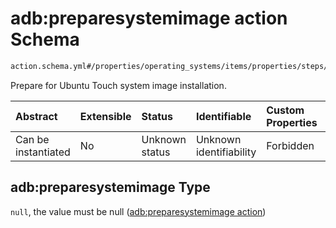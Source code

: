 # adb:preparesystemimage action Schema

```txt
action.schema.yml#/properties/operating_systems/items/properties/steps/items/properties/actions/items/properties/adb:preparesystemimage
```

Prepare for Ubuntu Touch system image installation.

| Abstract            | Extensible | Status         | Identifiable            | Custom Properties | Additional Properties | Access Restrictions | Defined In                                                          |
| :------------------ | :--------- | :------------- | :---------------------- | :---------------- | :-------------------- | :------------------ | :------------------------------------------------------------------ |
| Can be instantiated | No         | Unknown status | Unknown identifiability | Forbidden         | Allowed               | none                | [device.schema.json*](../device.schema.json "open original schema") |

## adb:preparesystemimage Type

`null`, the value must be null ([adb:preparesystemimage action](device-properties-operating-systems-operating-system-properties-steps-step-properties-group-step-action-properties-adbpreparesystemimage-action.md))
